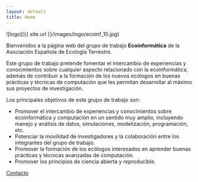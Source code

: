 ```yaml
---
layout: default
title: Home
---
```


![logo]({{ site.url }}/images/logo/ecoinf_10.jpg)


Bienvenidos a la página web del grupo de trabajo **Ecoinformática** de la Asociación Española de Ecología Terrestre. 

Este grupo de trabajo pretende fomentar el intercambio de experiencias y conocimientos sobre cualquier aspecto relacionado con la ecoinformática, además de contribuir a la formación de los nuevos ecólogos en buenas prácticas y técnicas de computación que les permitan desarrollar al máximo sus proyectos de investigación.

Los principales objetivos de este grupo de trabajo son:

* Promover el intercambio de experiencias y conocimientos sobre ecoinformática y computación en un sentido muy amplio, incluyendo manejo y análisis de datos, simulaciones, modelización, programación, etc.
* Potenciar la movilidad de investigadores y la colaboración entre los integrantes del grupo de trabajo.
* Promover la formación de los ecólogos interesados en aprender buenas prácticas y técnicas avanzadas de computación.
* Promover los principios de ciencia abierta y reproducible.


[Contacto](about) 
